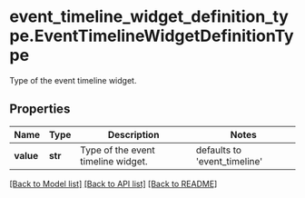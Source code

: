 # event_timeline_widget_definition_type.EventTimelineWidgetDefinitionType

Type of the event timeline widget.
## Properties
Name | Type | Description | Notes
------------ | ------------- | ------------- | -------------
**value** | **str** | Type of the event timeline widget. | defaults to 'event_timeline'

[[Back to Model list]](../README.md#documentation-for-models) [[Back to API list]](../README.md#documentation-for-api-endpoints) [[Back to README]](../README.md)


